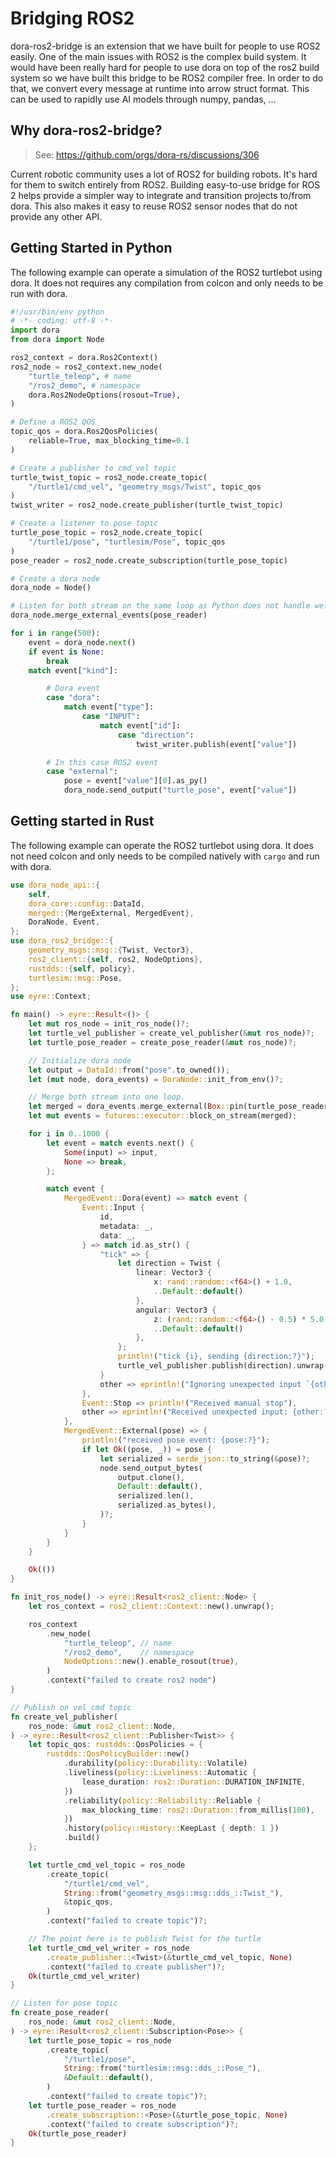 # Bridging ROS2

dora-ros2-bridge is an extension that we have built for people to use ROS2 easily.
One of the main issues with ROS2 is the complex build system. It would have been really hard for people to use dora on top of the ros2 build system so we have built this bridge to be ROS2 compiler free. In order to do that, we convert every message at runtime into arrow struct format. This can be used to rapidly use AI models through numpy, pandas, ...

## Why dora-ros2-bridge?

> See: https://github.com/orgs/dora-rs/discussions/306

Current robotic community uses a lot of ROS2 for building robots. It's hard for them to switch entirely from ROS2. Building easy-to-use bridge for ROS 2 helps provide a simpler way to integrate and transition projects to/from dora. This also makes it easy to reuse ROS2 sensor nodes that do not provide any other API.

## Getting Started in Python

The following example can operate a simulation of the ROS2 turtlebot using dora.
It does not requires any compilation from colcon and only needs to be run with dora.

```python
#!/usr/bin/env python
# -*- coding: utf-8 -*-
import dora
from dora import Node

ros2_context = dora.Ros2Context()
ros2_node = ros2_context.new_node(
    "turtle_teleop", # name
    "/ros2_demo", # namespace
    dora.Ros2NodeOptions(rosout=True),
)

# Define a ROS2 QOS
topic_qos = dora.Ros2QosPolicies(
    reliable=True, max_blocking_time=0.1
)

# Create a publisher to cmd_vel topic
turtle_twist_topic = ros2_node.create_topic(
    "/turtle1/cmd_vel", "geometry_msgs/Twist", topic_qos
)
twist_writer = ros2_node.create_publisher(turtle_twist_topic)

# Create a listener to pose topic
turtle_pose_topic = ros2_node.create_topic(
    "/turtle1/pose", "turtlesim/Pose", topic_qos
)
pose_reader = ros2_node.create_subscription(turtle_pose_topic)

# Create a dora node
dora_node = Node()

# Listen for both stream on the same loop as Python does not handle well multiprocessing
dora_node.merge_external_events(pose_reader)

for i in range(500):
    event = dora_node.next()
    if event is None:
        break
    match event["kind"]:

        # Dora event
        case "dora":
            match event["type"]:
                case "INPUT":
                    match event["id"]:
                        case "direction":
                            twist_writer.publish(event["value"])

        # In this case ROS2 event
        case "external":
            pose = event["value"][0].as_py()
            dora_node.send_output("turtle_pose", event["value"])
```

## Getting started in Rust

The following example can operate the ROS2 turtlebot using dora.
It does not need colcon and only needs to be compiled natively with `cargo` and run with dora.

```rust
use dora_node_api::{
    self,
    dora_core::config::DataId,
    merged::{MergeExternal, MergedEvent},
    DoraNode, Event,
};
use dora_ros2_bridge::{
    geometry_msgs::msg::{Twist, Vector3},
    ros2_client::{self, ros2, NodeOptions},
    rustdds::{self, policy},
    turtlesim::msg::Pose,
};
use eyre::Context;

fn main() -> eyre::Result<()> {
    let mut ros_node = init_ros_node()?;
    let turtle_vel_publisher = create_vel_publisher(&mut ros_node)?;
    let turtle_pose_reader = create_pose_reader(&mut ros_node)?;

    // Initialize dora node
    let output = DataId::from("pose".to_owned());
    let (mut node, dora_events) = DoraNode::init_from_env()?;

    // Merge both stream into one loop.
    let merged = dora_events.merge_external(Box::pin(turtle_pose_reader.async_stream()));
    let mut events = futures::executor::block_on_stream(merged);

    for i in 0..1000 {
        let event = match events.next() {
            Some(input) => input,
            None => break,
        };

        match event {
            MergedEvent::Dora(event) => match event {
                Event::Input {
                    id,
                    metadata: _,
                    data: _,
                } => match id.as_str() {
                    "tick" => {
                        let direction = Twist {
                            linear: Vector3 {
                                x: rand::random::<f64>() + 1.0,
                                ..Default::default()
                            },
                            angular: Vector3 {
                                z: (rand::random::<f64>() - 0.5) * 5.0,
                                ..Default::default()
                            },
                        };
                        println!("tick {i}, sending {direction:?}");
                        turtle_vel_publisher.publish(direction).unwrap();
                    }
                    other => eprintln!("Ignoring unexpected input `{other}`"),
                },
                Event::Stop => println!("Received manual stop"),
                other => eprintln!("Received unexpected input: {other:?}"),
            },
            MergedEvent::External(pose) => {
                println!("received pose event: {pose:?}");
                if let Ok((pose, _)) = pose {
                    let serialized = serde_json::to_string(&pose)?;
                    node.send_output_bytes(
                        output.clone(),
                        Default::default(),
                        serialized.len(),
                        serialized.as_bytes(),
                    )?;
                }
            }
        }
    }

    Ok(())
}

fn init_ros_node() -> eyre::Result<ros2_client::Node> {
    let ros_context = ros2_client::Context::new().unwrap();

    ros_context
        .new_node(
            "turtle_teleop", // name
            "/ros2_demo",    // namespace
            NodeOptions::new().enable_rosout(true),
        )
        .context("failed to create ros2 node")
}

// Publish on vel_cmd topic
fn create_vel_publisher(
    ros_node: &mut ros2_client::Node,
) -> eyre::Result<ros2_client::Publisher<Twist>> {
    let topic_qos: rustdds::QosPolicies = {
        rustdds::QosPolicyBuilder::new()
            .durability(policy::Durability::Volatile)
            .liveliness(policy::Liveliness::Automatic {
                lease_duration: ros2::Duration::DURATION_INFINITE,
            })
            .reliability(policy::Reliability::Reliable {
                max_blocking_time: ros2::Duration::from_millis(100),
            })
            .history(policy::History::KeepLast { depth: 1 })
            .build()
    };

    let turtle_cmd_vel_topic = ros_node
        .create_topic(
            "/turtle1/cmd_vel",
            String::from("geometry_msgs::msg::dds_::Twist_"),
            &topic_qos,
        )
        .context("failed to create topic")?;

    // The point here is to publish Twist for the turtle
    let turtle_cmd_vel_writer = ros_node
        .create_publisher::<Twist>(&turtle_cmd_vel_topic, None)
        .context("failed to create publisher")?;
    Ok(turtle_cmd_vel_writer)
}

// Listen for pose topic
fn create_pose_reader(
    ros_node: &mut ros2_client::Node,
) -> eyre::Result<ros2_client::Subscription<Pose>> {
    let turtle_pose_topic = ros_node
        .create_topic(
            "/turtle1/pose",
            String::from("turtlesim::msg::dds_::Pose_"),
            &Default::default(),
        )
        .context("failed to create topic")?;
    let turtle_pose_reader = ros_node
        .create_subscription::<Pose>(&turtle_pose_topic, None)
        .context("failed to create subscription")?;
    Ok(turtle_pose_reader)
}

```
